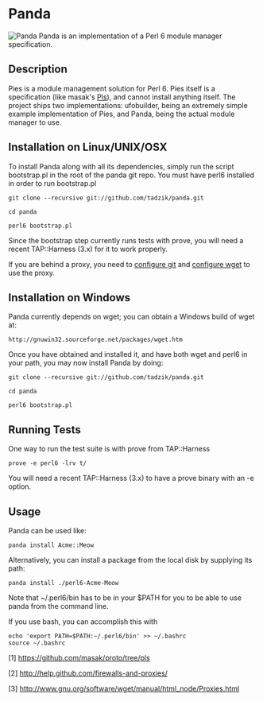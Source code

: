 # Panda

![Panda](http://modules.perl6.org/panda.png) Panda is an implementation of a Perl 6 module manager specification.

## Description

Pies is a module management solution for Perl 6.
Pies itself is a specification (like masak's [Pls](https://github.com/masak/proto/tree/pls)), and cannot
install anything itself. The project ships two implementations:
ufobuilder, being an extremely simple example implementation of Pies,
and Panda, being the actual module manager to use.

## Installation on Linux/UNIX/OSX

To install Panda along with all its dependencies, simply run the script
bootstrap.pl in the root of the panda git repo. You must have
perl6 installed in order to run bootstrap.pl

    git clone --recursive git://github.com/tadzik/panda.git

    cd panda

    perl6 bootstrap.pl

Since the bootstrap step currently runs tests with prove, you will need a
recent TAP::Harness (3.x) for it to work properly.

If you are behind a proxy, you need to [configure git](http://help.github.com/firewalls-and-proxies/)
and [configure wget](http://www.gnu.org/software/wget/manual/html_node/Proxies.html) to use the proxy.

## Installation on Windows

Panda currently depends on wget; you can obtain a Windows build of wget at:

    http://gnuwin32.sourceforge.net/packages/wget.htm

Once you have obtained and installed it, and have both wget and perl6 in
your path, you may now install Panda by doing:

    git clone --recursive git://github.com/tadzik/panda.git

    cd panda

    perl6 bootstrap.pl

## Running Tests

One way to run the test suite is with prove from TAP::Harness

    prove -e perl6 -lrv t/

You will need a recent TAP::Harness (3.x) to have a prove binary with an -e option.

## Usage

Panda can be used like:

    panda install Acme::Meow

Alternatively, you can install a package from the local disk by supplying its path:

    panda install ./perl6-Acme-Meow

Note that ~/.perl6/bin has to be in your $PATH for you to be able to use
panda from the command line.

If you use bash, you can accomplish this with

    echo 'export PATH=$PATH:~/.perl6/bin' >> ~/.bashrc
    source ~/.bashrc

[1] https://github.com/masak/proto/tree/pls

[2] http://help.github.com/firewalls-and-proxies/

[3] http://www.gnu.org/software/wget/manual/html_node/Proxies.html
